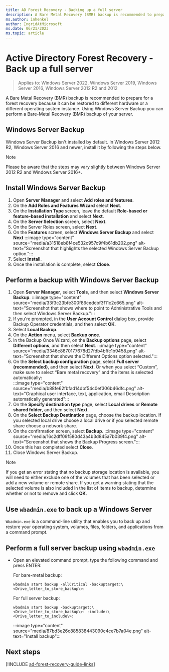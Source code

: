 ```yaml
---
title: AD Forest Recovery - Backing up a full server 
description: A Bare Metal Recovery (BMR) backup is recommended to prepare for a forest recovery because it can be restored to different hardware or a different operating system instance. Using Windows Server Backup you can perform a Bare-Metal Recovery (BMR) backup of your server. 
ms.author: inhenkel
author: IngridAtMicrosoft
ms.date: 06/21/2023
ms.topic: article
---
```


# Active Directory Forest Recovery - Back up a full server

> Applies to: Windows Server 2022, Windows Server 2019, Windows Server 2016, Windows Server 2012 R2 and 2012

A Bare Metal Recovery (BMR) backup is recommended to prepare for a forest recovery because it can be restored to different hardware or a different operating system instance. Using Windows Server Backup you can perform a Bare-Metal Recovery (BMR) backup of your server.

## Windows Server Backup

Windows Server Backup isn't installed by default. In Windows Server 2012 R2, Windows Server 2016 and newer, install it by following the steps below.

> [!NOTE]
> Please be aware that the steps may vary slightly between Windows Server 2012 R2 and Windows Server 2016+.

## Install Windows Server Backup

1. Open **Server Manager** and select **Add roles and features**.
1. On the **Add Roles and Features Wizard** select **Next**.
1. On the **Installation Type** screen, leave the default **Role-based or feature-based installation** and select **Next**.
1. On the **Server Selection** screen, select **Next**.
1. On the Server Roles screen, select **Next**.
1. On the **Features** screen, select **Windows Server Backup** and select **Next**
    :::image type="content" source="media/a31518eb8f4ce532c957c9f4b61db202.png" alt-text="Screenshot that highlights the selected Windows Server Backup option.":::
1. Select **Install**.
1. Once the installation is complete, select **Close**.

## Perform a backup with Windows Server Backup

1. Open **Server Manager**, select **Tools**, and then select **Windows Server Backup**.
    :::image type="content" source="media/33f3c23bfe300f86cedcbf3f11c2c665.png" alt-text="Screenshot that shows where to point to Administrative Tools and then select Windows Server Backup.":::
1. If you're prompted, in the **User Account Control** dialog box, provide Backup Operator credentials, and then select **OK**.
1. Select **Local Backup**.
1. On the **Action** menu, select **Backup once**.
1. In the Backup Once Wizard, on the **Backup options** page, select **Different options**, and then select **Next**.
    :::image type="content" source="media/3346c8870177678d27fdb4bffc1b9458.png" alt-text="Screenshot that shows the Different Options option selected.":::
1. On the **Select backup configuration** page, select **Full server (recommended)**, and then select **Next**.  Or when you select “Custom”, make sure to select “Bare metal recovery” and the items is selected automatically:  
    :::image type="content" source="media/b88fe62fbfad14dbf54c0ef306b46dfc.png" alt-text="Graphical user interface, text, application, email Description automatically generated":::
1. On the **Specify destination type** page, select **Local drives** or **Remote
    shared folder**, and then select **Next**.
1. On the **Select Backup Destination** page, choose the backup location. If you selected local drive choose a local drive or if you selected remote share choose a network share.
1. On the confirmation screen, select **Backup**.
    :::image type="content" source="media/16c2dff09f580d43a4b3d845a7b039f4.png" alt-text="Screenshot that shows the Backup Progress screen.":::
1. Once this has completed select **Close**.
1. Close Windows Server Backup.

> [!NOTE]
> If you get an error stating that no backup storage location is available, you will need to either exclude one of the volumes that has been selected or add a new volume or remote share. If you get a warning stating that the selected volume is also included in the list of items to backup, determine whether or not to remove and click **OK**.

## Use `wbadmin.exe` to back up a Windows Server

`Wbadmin.exe` is a command-line utility that enables you to back up and restore your operating system, volumes, files, folders, and applications from a command prompt.

## Perform a full server backup using `wbadmin.exe`

- Open an elevated command prompt, type the following command and press ENTER:

    For bare-metal backup:

    `wbadmin start backup -allCritical -backuptarget:\<Drive_letter_to_store_backup\>:`

    For full server backup:

    `wbadmin start backup -backuptarget:\<Drive_letter_to_store_backup\>: -include:\<Drive_letter_to_include\>:`

    :::image type="content" source="media/87bd3e26c885838443090c4ce7b7a04e.png" alt-text="Install backup":::

## Next steps

[!INCLUDE [ad-forest-recovery-guide-links](includes/ad-forest-recovery-guide-links.md)]
